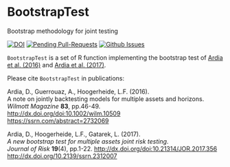 # BootstrapTest
Bootstrap methodology for joint testing

[![DOI](https://zenodo.org/badge/61378616.svg)](https://zenodo.org/badge/latestdoi/61378616)
[![Pending Pull-Requests](http://githubbadges.herokuapp.com/ArdiaD/BootstrapTest/pulls.svg?style=flat)](https://github.com/ArdiaD/BootstrapTest/pulls)
[![Github Issues](http://githubbadges.herokuapp.com/ArdiaD/BootstrapTest/issues.svg)](https://github.com/ArdiaD/BootstrapTest/issues)

`BootstrapTest` is a set of R function implementing the bootstrap test of
[Ardia et al. (2016)](http://dx.doi.org/doi:10.1002/wilm.10509) and [Ardia et al. (2017)](http://dx.doi.org/doi:10.21314/JOR.2017.356).


Please cite `BootstrapTest` in publications:

Ardia, D., Guerrouaz, A., Hoogerheide, L.F. (2016).  
A note on jointly backtesting models for multiple assets and horizons.   
_Wilmott Magazine_ **83**, pp.46-49.  
http://dx.doi.org/doi:10.1002/wilm.10509  
https://ssrn.com/abstract=2732069  

Ardia, D., Hoogerheide, L.F., Gatarek, L. (2017).  
_A new bootstrap test for multiple assets joint risk testing_.  
_Journal of Risk_ **19**(4), pp.1-22. 
http://dx.doi.org/doi:10.21314/JOR.2017.356
http://dx.doi.org/10.2139/ssrn.2312007

